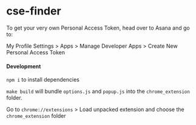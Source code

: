# cse-finder

To get your very own Personal Access Token, head over to Asana and go to:

My Profile Settings > Apps > Manage Developer Apps > Create New Personal Access Token

#### Development

`npm i` to install dependencies


`make build` will bundle `options.js` and `popup.js` into the `chrome_extension` folder.

Go to `chrome://extensions` > Load unpacked extension and choose the `chrome_extension` folder